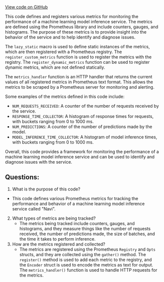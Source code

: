 [View code on GitHub](https://github.com/misbahsy/the-algorithm/navi/navi/src/metrics.rs)

This code defines and registers various metrics for monitoring the performance of a machine learning model inference service. The metrics are defined using the Prometheus library and include counters, gauges, and histograms. The purpose of these metrics is to provide insight into the behavior of the service and to help identify and diagnose issues.

The `lazy_static` macro is used to define static instances of the metrics, which are then registered with a Prometheus registry. The `register_custom_metrics` function is used to register the metrics with the registry. The `register_dynamic_metrics` function can be used to register dynamic metrics, which are not defined statically.

The `metrics_handler` function is an HTTP handler that returns the current values of all registered metrics in Prometheus text format. This allows the metrics to be scraped by a Prometheus server for monitoring and alerting.

Some examples of the metrics defined in this code include:

- `NUM_REQUESTS_RECEIVED`: A counter of the number of requests received by the service.
- `RESPONSE_TIME_COLLECTOR`: A histogram of response times for requests, with buckets ranging from 0 to 1000 ms.
- `NUM_PREDICTIONS`: A counter of the number of predictions made by the model.
- `MODEL_INFERENCE_TIME_COLLECTOR`: A histogram of model inference times, with buckets ranging from 0 to 1000 ms.

Overall, this code provides a framework for monitoring the performance of a machine learning model inference service and can be used to identify and diagnose issues with the service.
## Questions: 
 1. What is the purpose of this code?
   - This code defines various Prometheus metrics for tracking the performance and behavior of a machine learning model inference service called "Navi".
2. What types of metrics are being tracked?
   - The metrics being tracked include counters, gauges, and histograms, and they measure things like the number of requests received, the number of predictions made, the size of batches, and the time it takes to perform inference.
3. How are the metrics registered and collected?
   - The metrics are registered using the Prometheus `Registry` and `Opts` structs, and they are collected using the `gather()` method. The `register()` method is used to add each metric to the registry, and the `Encoder` struct is used to encode the metrics as text for output. The `metrics_handler()` function is used to handle HTTP requests for the metrics.